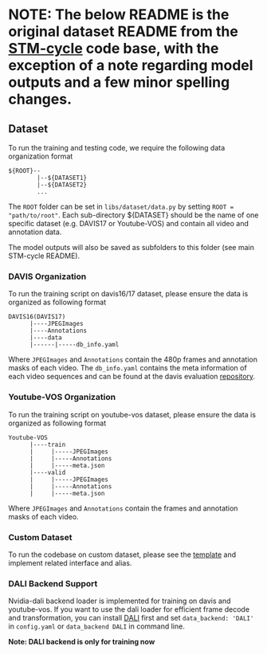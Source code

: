 # NOTE: The below README is the original dataset README from the [STM-cycle](https://github.com/lyxok1/STM-Training) code base, with the exception of a note regarding model outputs and a few minor spelling changes.

## Dataset

To run the training and testing code, we require the following data organization format
```
${ROOT}--
        |--${DATASET1}
        |--${DATASET2}
        ...
```
The `ROOT` folder can be set in `libs/dataset/data.py` by setting `ROOT = "path/to/root"`. Each sub-directory ${DATASET} should be the name of one specific dataset (e.g. DAVIS17 or Youtube-VOS) and contain all video and annotation data.

The model outputs will also be saved as subfolders to this folder (see main STM-cycle README).

### DAVIS Organization

To run the training script on davis16/17 dataset, please ensure the data is organized as following format
```
DAVIS16(DAVIS17)
      |----JPEGImages
      |----Annotations
      |----data
      |------|-----db_info.yaml
```
Where `JPEGImages` and `Annotations` contain the 480p frames and annotation masks of each video. The `db_info.yaml` contains the meta information of each video sequences and can be found at the davis evaluation [repository](https://github.com/fperazzi/davis-2017/blob/master/data/db_info.yaml).

### Youtube-VOS Organization
To run the training script on youtube-vos dataset, please ensure the data is organized as following format
```
Youtube-VOS
      |----train
      |     |-----JPEGImages
      |     |-----Annotations
      |     |-----meta.json
      |----valid
      |     |-----JPEGImages
      |     |-----Annotations
      |     |-----meta.json 
```
Where `JPEGImages` and `Annotations` contain the frames and annotation masks of each video.

### Custom Dataset

To run the codebase on custom dataset, please see the [template](./libs/dataset/template.py) and implement related interface and alias.

### DALI Backend Support

Nvidia-dali backend loader is implemented for training on davis and youtube-vos. If you want to use the dali loader for efficient frame decode and transformation, you can install [DALI](https://docs.nvidia.com/deeplearning/dali/user-guide/docs/index.html) first and set `data_backend: 'DALI'` in `config.yaml` or `data_backend DALI` in command line. 

**Note: DALI backend is only for training now**

